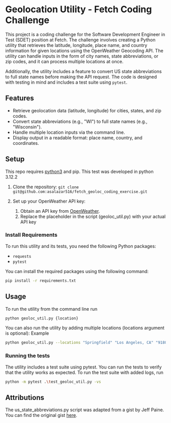 # Geolocation Utility - Fetch Coding Challenge

This project is a coding challenge for the Software Development Engineer in Test (SDET) position at Fetch. The challenge involves creating a Python utility that retrieves the latitude, longitude, place name, and country information for given locations using the OpenWeather Geocoding API. The utility can handle inputs in the form of city names, state abbreviations, or zip codes, and it can process multiple locations at once.

Additionally, the utility includes a feature to convert US state abbreviations to full state names before making the API request. The code is designed with testing in mind and includes a test suite using `pytest`.

## Features

- Retrieve geolocation data (latitude, longitude) for cities, states, and zip codes.
- Convert state abbreviations (e.g., "WI") to full state names (e.g., "Wisconsin").
- Handle multiple location inputs via the command line.
- Display output in a readable format: place name, country, and coordinates.

## Setup

This repo requires [python3](https://www.python.org/downloads/) and pip. This test was developed in python 3.12.2

1. Clone the repository: 
 ```git clone git@github.com:asalazar516/fetch_geoloc_coding_exercise.git ```

1. Set up your OpenWeather API key:
    1. Obtain an API key from [OpenWeather](https://openweathermap.org/api).
    1. Replace the placeholder in the script (geoloc_util.py) with your actual API key

### Install Requirements

To run this utility and its tests, you need the following Python packages:

- `requests`
- `pytest`

You can install the required packages using the following command:

```bash
pip install -r requirements.txt
```

## Usage

To run the utility from the command line run

```bash
python geoloc_util.py {location}
```

You can also run the utility by adding multiple locations (locations argument is optional):
Example
```bash
python geoloc_util.py --locations "Springfield" "Los Angeles, CA" "91801"
```

### Running the tests
The utility includes a test suite using pytest. You can run the tests to verify that the utility works as expected.
To run the test suite with added logs, run
``` bash
python -m pytest .\test_geoloc_util.py -vs
```

## Attributions
The us_state_abbreviations.py script was adapted from a gist by Jeff Paine. You can find the original gist [here](https://gist.github.com/JeffPaine/3083347#file-us_state_abbreviations-py).